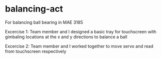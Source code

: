 # balancing-act
For balancing ball bearing in MAE 3185

Excercise 1: Team member and I designed a basic tray for touchscreen with gimbaling locations at the x and y directions to balance a ball

Excercise 2: Team member and I worked together to move servo and read from touchscreen respectively
